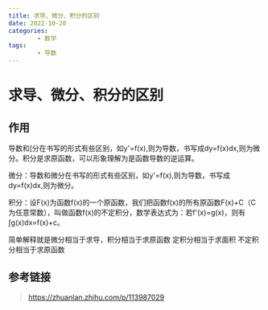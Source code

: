 ```yaml
---
title: 求导、微分、积分的区别
date: 2022-10-20
categories:
        - 数学
tags:
        - 导数
---
```


# 求导、微分、积分的区别

## 作用

导数和[分在书写的形式有些区别，如y'=f(x),则为导数，书写成dy=f(x)dx,则为微分。积分是求原函数，可以形象理解为是函数导数的逆运算。

微分：导数和微分在书写的形式有些区别，如y'=f(x),则为导数，书写成dy=f(x)dx,则为微分。

积分：设F(x)为函数f(x)的一个原函数，我们把函数f(x)的所有原函数F(x)+C（C为任意常数），叫做函数f(x)的不定积分，数学表达式为：若f'(x)=g(x)，则有∫g(x)dx=f(x)+c。

简单解释就是微分相当于求导，积分相当于求原函数
定积分相当于求面积
不定积分相当于求原函数



## 参考链接

> https://zhuanlan.zhihu.com/p/113987029